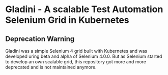 # Gladini - A scalable Test Automation Selenium Grid in Kubernetes

## Deprecation Warning
Gladini was a simple Selenium 4 grid built with Kubernetes and was developed uring beta and alpha of Selenium 4.0.0. But as Selenium started to develop an own scalable grid, this repository got more and more deprecated and is not maintained anymore.
